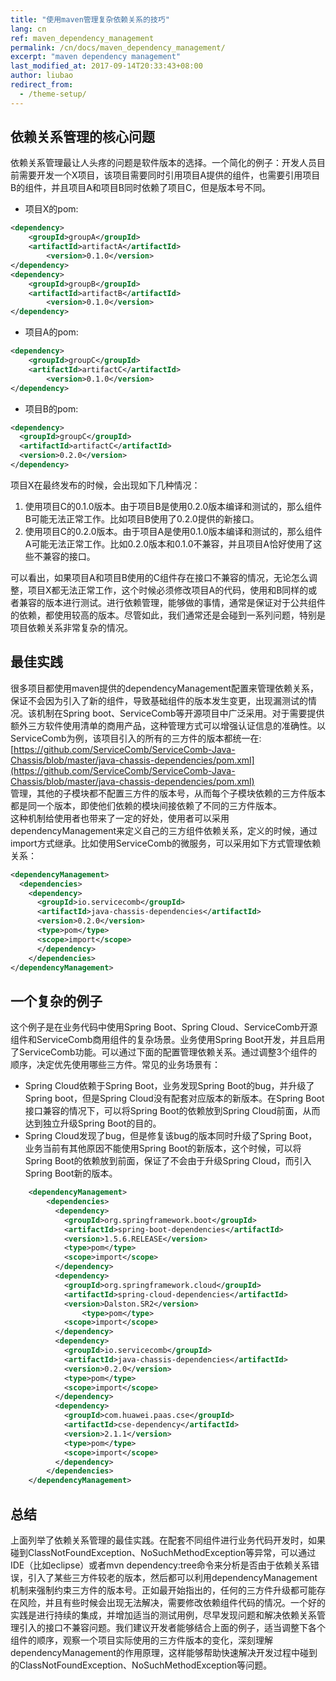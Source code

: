 ```yaml
---
title: "使用maven管理复杂依赖关系的技巧"
lang: cn
ref: maven_dependency_management
permalink: /cn/docs/maven_dependency_management/
excerpt: "maven dependency management"
last_modified_at: 2017-09-14T20:33:43+08:00
author: liubao
redirect_from:
  - /theme-setup/
---
```



## 依赖关系管理的核心问题 
依赖关系管理最让人头疼的问题是软件版本的选择。一个简化的例子：开发人员目前需要开发一个X项目，该项目需要同时引用项目A提供的组件，也需要引用项目B的组件，并且项目A和项目B同时依赖了项目C，但是版本号不同。  

* 项目X的pom:
```xml
<dependency>
	<groupId>groupA</groupId>
	<artifactId>artifactA</artifactId>
        <version>0.1.0</version>   
</dependency>
<dependency>
	<groupId>groupB</groupId>
	<artifactId>artifactB</artifactId>
        <version>0.1.0</version>   
</dependency>
```


* 项目A的pom:
```xml
<dependency>
	<groupId>groupC</groupId>
	<artifactId>artifactC</artifactId>
        <version>0.1.0</version>   
</dependency>
```

* 项目B的pom:
```xml
<dependency>
  <groupId>groupC</groupId>
  <artifactId>artifactC</artifactId>
  <version>0.2.0</version>   
</dependency>
```

项目X在最终发布的时候，会出现如下几种情况：
1. 使用项目C的0.1.0版本。由于项目B是使用0.2.0版本编译和测试的，那么组件B可能无法正常工作。比如项目B使用了0.2.0提供的新接口。
2. 使用项目C的0.2.0版本。由于项目A是使用0.1.0版本编译和测试的，那么组件A可能无法正常工作。比如0.2.0版本和0.1.0不兼容，并且项目A恰好使用了这些不兼容的接口。  

可以看出，如果项目A和项目B使用的C组件存在接口不兼容的情况，无论怎么调整，项目X都无法正常工作，这个时候必须修改项目A的代码，使用和B同样的或者兼容的版本进行测试。进行依赖管理，能够做的事情，通常是保证对于公共组件的依赖，都使用较高的版本。尽管如此，我们通常还是会碰到一系列问题，特别是项目依赖关系非常复杂的情况。

## 最佳实践  
很多项目都使用maven提供的dependencyManagement配置来管理依赖关系，保证不会因为引入了新的组件，导致基础组件的版本发生变更，出现漏测试的情况。该机制在Spring boot、ServiceComb等开源项目中广泛采用。对于需要提供额外三方软件使用清单的商用产品，这种管理方式可以增强认证信息的准确性。以ServiceComb为例，该项目引入的所有的三方件的版本都统一在:  
 [https://github.com/ServiceComb/ServiceComb-Java-Chassis/blob/master/java-chassis-dependencies/pom.xml](https://github.com/ServiceComb/ServiceComb-Java-Chassis/blob/master/java-chassis-dependencies/pom.xml)   
管理，其他的子模块都不配置三方件的版本号，从而每个子模块依赖的三方件版本都是同一个版本，即使他们依赖的模块间接依赖了不同的三方件版本。  
这种机制给使用者也带来了一定的好处，使用者可以采用dependencyManagement来定义自己的三方组件依赖关系，定义的时候，通过import方式继承。比如使用ServiceComb的微服务，可以采用如下方式管理依赖关系：
```xml
<dependencyManagement>
  <dependencies>
    <dependency>
      <groupId>io.servicecomb</groupId>
      <artifactId>java-chassis-dependencies</artifactId>
      <version>0.2.0</version>
      <type>pom</type>
      <scope>import</scope>
      </dependency>
    </dependencies>
</dependencyManagement>
```

## 一个复杂的例子  
这个例子是在业务代码中使用Spring Boot、Spring Cloud、ServiceComb开源组件和ServiceComb商用组件的复杂场景。业务使用Spring Boot开发，并且启用了ServiceComb功能。可以通过下面的配置管理依赖关系。通过调整3个组件的顺序，决定优先使用哪些三方件。常见的业务场景有：
* Spring Cloud依赖于Spring Boot，业务发现Spring Boot的bug，并升级了Spring boot，但是Spring Cloud没有配套对应版本的新版本。在Spring Boot接口兼容的情况下，可以将Spring Boot的依赖放到Spring Cloud前面，从而达到独立升级Spring Boot的目的。
* Spring Cloud发现了bug，但是修复该bug的版本同时升级了Spring Boot，业务当前有其他原因不能使用Spring Boot的新版本，这个时候，可以将Spring Boot的依赖放到前面，保证了不会由于升级Spring Cloud，而引入Spring Boot新的版本。

```xml
    <dependencyManagement>
		<dependencies>
		  <dependency>
			<groupId>org.springframework.boot</groupId>
			<artifactId>spring-boot-dependencies</artifactId>
			<version>1.5.6.RELEASE</version>
			<type>pom</type>
			<scope>import</scope>
		  </dependency>
		  <dependency>
			<groupId>org.springframework.cloud</groupId>
			<artifactId>spring-cloud-dependencies</artifactId>
			<version>Dalston.SR2</version>
		        <type>pom</type>
			<scope>import</scope>
		  </dependency>
		  <dependency>
			<groupId>io.servicecomb</groupId>
			<artifactId>java-chassis-dependencies</artifactId>
			<version>0.2.0</version>
			<type>pom</type>
			<scope>import</scope>
		  </dependency>
		  <dependency>
			<groupId>com.huawei.paas.cse</groupId>
			<artifactId>cse-dependency</artifactId>
			<version>2.1.1</version>
			<type>pom</type>
			<scope>import</scope>
		  </dependency>
		</dependencies>
	</dependencyManagement>
```

## 总结
上面列举了依赖关系管理的最佳实践。在配套不同组件进行业务代码开发时，如果碰到ClassNotFoundException、NoSuchMethodException等异常，可以通过IDE（比如eclipse）或者mvn dependency:tree命令来分析是否由于依赖关系错误，引入了某些三方件较老的版本，然后都可以利用dependencyManagement机制来强制约束三方件的版本号。正如最开始指出的，任何的三方件升级都可能存在风险，并且有些时候会出现无法解决，需要修改依赖组件代码的情况。一个好的实践是进行持续的集成，并增加适当的测试用例，尽早发现问题和解决依赖关系管理引入的接口不兼容问题。我们建议开发者能够结合上面的例子，适当调整下各个组件的顺序，观察一个项目实际使用的三方件版本的变化，深刻理解dependencyManagement的作用原理，这样能够帮助快速解决开发过程中碰到的ClassNotFoundException、NoSuchMethodException等问题。

